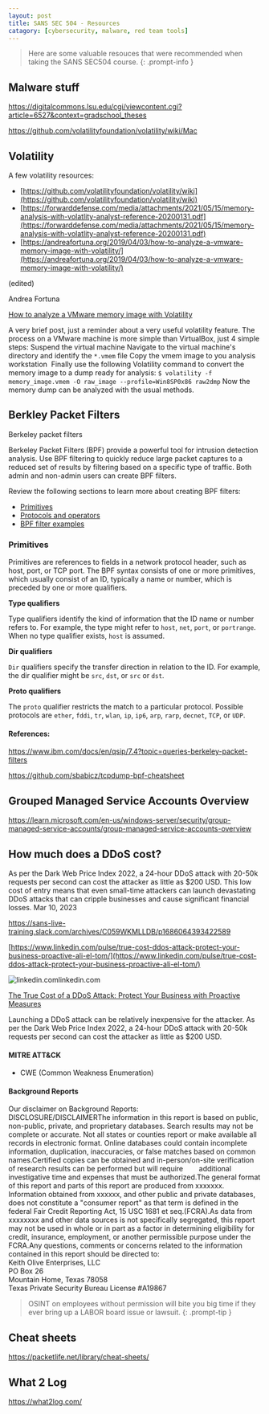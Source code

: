 ```yaml
---
layout: post
title: SANS SEC 504 - Resources
catagory: [cybersecurity, malware, red team tools]
---
```


> Here are some valuable resouces that were recommended when taking the SANS SEC504 course. 
{: .prompt-info }

## Malware stuff
https://digitalcommons.lsu.edu/cgi/viewcontent.cgi?article=6527&context=gradschool_theses

https://github.com/volatilityfoundation/volatility/wiki/Mac

## Volatility
A few volatility resources:  

- [https://github.com/volatilityfoundation/volatility/wiki](https://github.com/volatilityfoundation/volatility/wiki)
- [https://forwarddefense.com/media/attachments/2021/05/15/memory-analysis-with-volatlity-analyst-reference-20200131.pdf](https://forwarddefense.com/media/attachments/2021/05/15/memory-analysis-with-volatlity-analyst-reference-20200131.pdf)
- [https://andreafortuna.org/2019/04/03/how-to-analyze-a-vmware-memory-image-with-volatility/](https://andreafortuna.org/2019/04/03/how-to-analyze-a-vmware-memory-image-with-volatility/)

(edited)

Andrea Fortuna

[How to analyze a VMware memory image with Volatility](https://andreafortuna.org/2019/04/03/how-to-analyze-a-vmware-memory-image-with-volatility/)

A very brief post, just a reminder about a very useful volatility feature. The process on a VMware machine is more simple than VirtualBox, just 4 simple steps: Suspend the virtual machine Navigate to the virtual machine's directory and identify the `*.vmem` file Copy the vmem image to you analysis workstation  Finally use the following Volatility command to convert the memory image to a dump ready for analysis: `$ volatility -f memory_image.vmem -O raw_image --profile=Win8SP0x86 raw2dmp` Now the memory dump can be analyzed with the usual methods. 

## Berkley Packet Filters

Berkeley packet filters

Berkeley Packet Filters (BPF) provide a powerful tool for intrusion detection analysis. Use BPF filtering to quickly reduce large packet captures to a reduced set of results by filtering based on a specific type of traffic. Both admin and non-admin users can create BPF filters.

Review the following sections to learn more about creating BPF filters:

-   [Primitives](https://www.ibm.com/docs/en/qsip/7.5?topic=queries-berkeley-packet-filters#c_forensics_bpf__primitives)
-   [Protocols and operators](https://www.ibm.com/docs/en/qsip/7.5?topic=queries-berkeley-packet-filters#c_forensics_bpf__prot_operators)
-   [BPF filter examples](https://www.ibm.com/docs/en/qsip/7.5?topic=queries-berkeley-packet-filters#c_forensics_bpf__bpf_examples)

### Primitives

Primitives are references to fields in a network protocol header, such as host, port, or TCP port. The BPF syntax consists of one or more primitives, which usually consist of an ID, typically a name or number, which is preceded by one or more qualifiers.

**Type qualifiers**

Type qualifiers identify the kind of information that the ID name or number refers to. For example, the type might refer to `host`, `net`, `port`, or `portrange`. When no type qualifier exists, `host` is assumed.

**Dir qualifiers**

`Dir` qualifiers specify the transfer direction in relation to the ID. For example, the dir qualifier might be `src`, `dst`, or `src` or `dst`.

**Proto qualifiers**

The `proto` qualifier restricts the match to a particular protocol. Possible protocols are `ether`, `fddi`, `tr`, `wlan`, `ip`, `ip6`, `arp`, `rarp`, `decnet`, `TCP`, or `UDP`.


#### References: 

https://www.ibm.com/docs/en/qsip/7.4?topic=queries-berkeley-packet-filters

https://github.com/sbabicz/tcpdump-bpf-cheatsheet

## Grouped Managed Service Accounts Overview

https://learn.microsoft.com/en-us/windows-server/security/group-managed-service-accounts/group-managed-service-accounts-overview





## How much does a DDoS cost?

As per the Dark Web Price Index 2022, a 24-hour DDoS attack with 20-50k requests per second can cost the attacker as little as $200 USD. This low cost of entry means that even small-time attackers can launch devastating DDoS attacks that can cripple businesses and cause significant financial losses. Mar 10, 2023

https://sans-live-training.slack.com/archives/C059WKMLLDB/p1686064393422589

[https://www.linkedin.com/pulse/true-cost-ddos-attack-protect-your-business-proactive-ali-el-tom/](https://www.linkedin.com/pulse/true-cost-ddos-attack-protect-your-business-proactive-ali-el-tom/)

![linkedin.com](https://slack-imgs.com/?c=1&o1=wi32.he32.si&url=https%3A%2F%2Fstatic.licdn.com%2Faero-v1%2Fsc%2Fh%2Fal2o9zrvru7aqj8e1x2rzsrca)linkedin.com

[The True Cost of a DDoS Attack: Protect Your Business with Proactive Measures](https://www.linkedin.com/pulse/true-cost-ddos-attack-protect-your-business-proactive-ali-el-tom/)

Launching a DDoS attack can be relatively inexpensive for the attacker. As per the Dark Web Price Index 2022, a 24-hour DDoS attack with 20-50k requests per second can cost the attacker as little as $200 USD.

#### MITRE ATT&CK

- CWE (Common Weakness Enumeration)

#### Background Reports 

Our disclaimer on Background Reports:  
DISCLOSURE/DISCLAIMERThe information in this report is based on public, non-public, private, and proprietary databases. Search results may not be complete or accurate. Not all states or counties report or make available all records in electronic format. Online databases could contain incomplete information, duplication, inaccuracies, or false matches based on common names.Certified copies can be obtained and in-person/on-site verification of research results can be performed but will require        additional investigative time and expenses that must be authorized.The general format of this report and parts of this report are produced from xxxxxxx. Information obtained from xxxxxx, and other public and private databases, does not constitute a "consumer report" as that term is defined in the federal Fair Credit Reporting Act, 15 USC 1681 et seq.(FCRA).As data from xxxxxxxx and other data sources is not specifically segregated, this report may not be used in whole or in part as a factor in determining eligibility for credit, insurance, employment, or another permissible purpose under the FCRA.Any questions, comments or concerns related to the information contained in this report should be directed to:  
Keith Olive Enterprises, LLC  
PO Box 26  
Mountain Home, Texas 78058  
Texas Private Security Bureau License #A19867

> OSINT on employees without permission will bite you big time if they ever bring up a LABOR board issue or lawsuit.
{: .prompt-tip }

## Cheat sheets

https://packetlife.net/library/cheat-sheets/


## What 2 Log

https://what2log.com/

